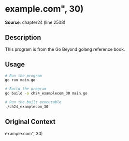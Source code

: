 # example.com", 30)

**Source**: chapter24 (line 2508)

## Description

This program is from the Go Beyond golang reference book.

## Usage

```bash
# Run the program
go run main.go

# Build the program
go build -o ch24_examplecom_30 main.go

# Run the built executable
./ch24_examplecom_30
```

## Original Context

example.com", 30)
